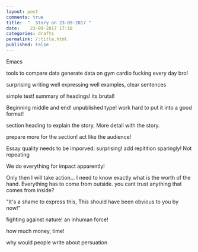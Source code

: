 ```yaml
---
layout: post
comments: true
title:  "  Story on 23-09-2017 "
date:    23-09-2017 17:18
categories: drafts
permalink: /:title.html
published: False
---
```



Emacs

tools to compare data
generate data on gym  cardio fucking every day bro!

surprising
writing well expressing well examples, clear sentences

simple test! summary of headings! its brutal!

Beginning middle and end! unpublished type! work hard to put it into a good format!

section heading to explain the story. More detail with the story.

prepare more for the section! act like the audience!

Essay quality needs to be imporved: surprising! add repitition sparingly! Not repeating

We do everything for impact apparently!

Only then I will take action... I need to know exactly what is the worth of the hand. Everything has to come from outside. you cant trust anything that comes from inside?

"It's a shame to express this, This should have been obvious to you by now!"

fighting against nature! an inhuman force!

how much money, time!

why would people write about persuation
